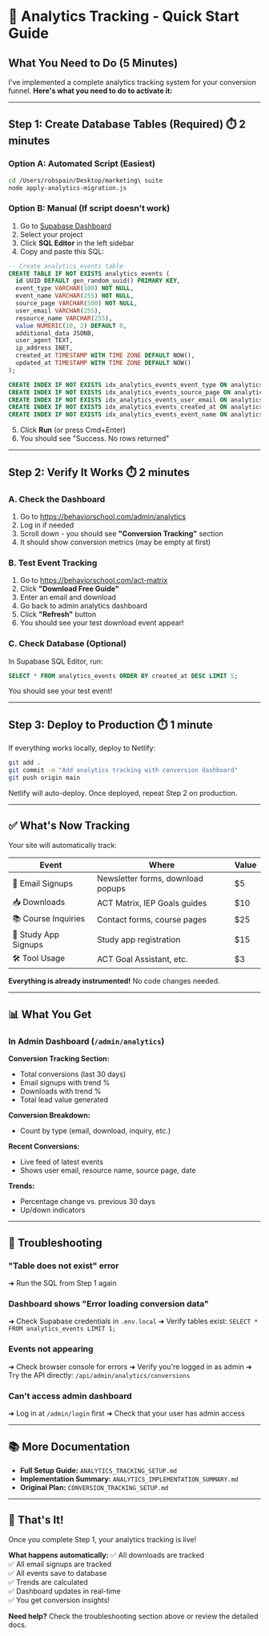 # 🚀 Analytics Tracking - Quick Start Guide

## What You Need to Do (5 Minutes)

I've implemented a complete analytics tracking system for your conversion funnel. **Here's what you need to do to activate it:**

---

## Step 1: Create Database Tables (Required) ⏱️ 2 minutes

### Option A: Automated Script (Easiest)
```bash
cd /Users/robspain/Desktop/marketing\ suite
node apply-analytics-migration.js
```

### Option B: Manual (If script doesn't work)
1. Go to [Supabase Dashboard](https://supabase.com/dashboard)
2. Select your project
3. Click **SQL Editor** in the left sidebar
4. Copy and paste this SQL:

```sql
-- Create analytics_events table
CREATE TABLE IF NOT EXISTS analytics_events (
  id UUID DEFAULT gen_random_uuid() PRIMARY KEY,
  event_type VARCHAR(100) NOT NULL,
  event_name VARCHAR(255) NOT NULL,
  source_page VARCHAR(500) NOT NULL,
  user_email VARCHAR(255),
  resource_name VARCHAR(255),
  value NUMERIC(10, 2) DEFAULT 0,
  additional_data JSONB,
  user_agent TEXT,
  ip_address INET,
  created_at TIMESTAMP WITH TIME ZONE DEFAULT NOW(),
  updated_at TIMESTAMP WITH TIME ZONE DEFAULT NOW()
);

CREATE INDEX IF NOT EXISTS idx_analytics_events_event_type ON analytics_events(event_type);
CREATE INDEX IF NOT EXISTS idx_analytics_events_source_page ON analytics_events(source_page);
CREATE INDEX IF NOT EXISTS idx_analytics_events_user_email ON analytics_events(user_email);
CREATE INDEX IF NOT EXISTS idx_analytics_events_created_at ON analytics_events(created_at DESC);
CREATE INDEX IF NOT EXISTS idx_analytics_events_event_name ON analytics_events(event_name);
```

5. Click **Run** (or press Cmd+Enter)
6. You should see "Success. No rows returned"

---

## Step 2: Verify It Works ⏱️ 2 minutes

### A. Check the Dashboard
1. Go to https://behaviorschool.com/admin/analytics
2. Log in if needed
3. Scroll down - you should see **"Conversion Tracking"** section
4. It should show conversion metrics (may be empty at first)

### B. Test Event Tracking
1. Go to https://behaviorschool.com/act-matrix
2. Click **"Download Free Guide"**
3. Enter an email and download
4. Go back to admin analytics dashboard
5. Click **"Refresh"** button
6. You should see your test download event appear!

### C. Check Database (Optional)
In Supabase SQL Editor, run:
```sql
SELECT * FROM analytics_events ORDER BY created_at DESC LIMIT 5;
```
You should see your test event!

---

## Step 3: Deploy to Production ⏱️ 1 minute

If everything works locally, deploy to Netlify:

```bash
git add .
git commit -m "Add analytics tracking with conversion dashboard"
git push origin main
```

Netlify will auto-deploy. Once deployed, repeat Step 2 on production.

---

## ✅ What's Now Tracking

Your site will automatically track:

| Event | Where | Value |
|-------|-------|-------|
| 📧 Email Signups | Newsletter forms, download popups | $5 |
| 📥 Downloads | ACT Matrix, IEP Goals guides | $10 |
| 📚 Course Inquiries | Contact forms, course pages | $25 |
| 📱 Study App Signups | Study app registration | $15 |
| 🛠️ Tool Usage | ACT Goal Assistant, etc. | $3 |

**Everything is already instrumented!** No code changes needed.

---

## 📊 What You Get

### In Admin Dashboard (`/admin/analytics`)

**Conversion Tracking Section:**
- Total conversions (last 30 days)
- Email signups with trend %
- Downloads with trend %
- Total lead value generated

**Conversion Breakdown:**
- Count by type (email, download, inquiry, etc.)

**Recent Conversions:**
- Live feed of latest events
- Shows user email, resource name, source page, date

**Trends:**
- Percentage change vs. previous 30 days
- Up/down indicators

---

## 🐛 Troubleshooting

### "Table does not exist" error
➜ Run the SQL from Step 1 again

### Dashboard shows "Error loading conversion data"
➜ Check Supabase credentials in `.env.local`
➜ Verify tables exist: `SELECT * FROM analytics_events LIMIT 1;`

### Events not appearing
➜ Check browser console for errors
➜ Verify you're logged in as admin
➜ Try the API directly: `/api/admin/analytics/conversions`

### Can't access admin dashboard
➜ Log in at `/admin/login` first
➜ Check that your user has admin access

---

## 📚 More Documentation

- **Full Setup Guide:** `ANALYTICS_TRACKING_SETUP.md`
- **Implementation Summary:** `ANALYTICS_IMPLEMENTATION_SUMMARY.md`
- **Original Plan:** `CONVERSION_TRACKING_SETUP.md`

---

## 🎉 That's It!

Once you complete Step 1, your analytics tracking is live!

**What happens automatically:**
✅ All downloads are tracked  
✅ All email signups are tracked  
✅ All events save to database  
✅ Trends are calculated  
✅ Dashboard updates in real-time  
✅ You get conversion insights!

**Need help?** Check the troubleshooting section above or review the detailed docs.

